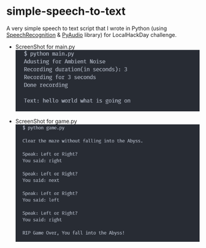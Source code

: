 # simple-speech-to-text

A very simple speech to text script that I wrote in Python (using [SpeechRecognition](https://pypi.org/project/SpeechRecognition/) & [PyAudio](https://pypi.org/project/PyAudio/) library) for LocalHackDay challenge.

- ScreenShot for main.py
  ![demo_main](./demo_main.png)

- ScreenShot for game.py
  ![demo_game](./demo_game.png)
